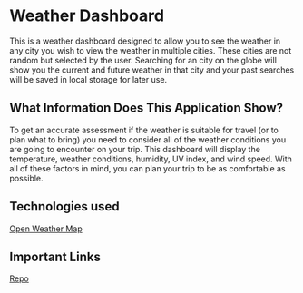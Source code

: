 # Weather Dashboard

This is a weather dashboard designed to allow you to see the weather in any city you wish to view the weather in multiple cities. These cities are not random but selected by the user. Searching for an city on the globe will show you the current and future weather in that city and your past searches will be saved in local storage for later use.

## What Information Does This Application Show?

To get an accurate assessment if the weather is suitable for travel (or to plan what to bring) you need to consider all of the weather conditions you are going to encounter on your trip. This dashboard will display the temperature, weather conditions, humidity, UV index, and wind speed. With all of these factors in mind, you can plan your trip to be as comfortable as possible.

## Technologies used

[Open Weather Map](https://openweathermap.org/)

## Important Links

[Repo](https://github.com/letqin/homework-6)
